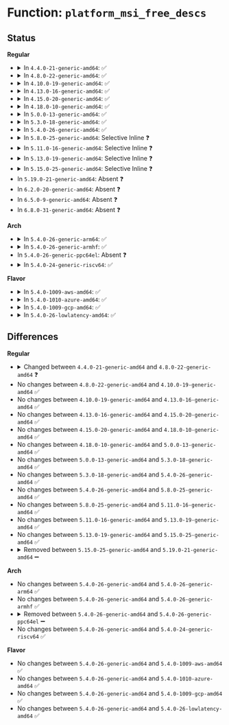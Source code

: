 # Function: <code>platform_msi_free_descs</code>

## Status
<b>Regular</b>
<ul>
<li>
<details>
<summary>In <code>4.4.0-21-generic-amd64</code>: ✅</summary>

```c
void platform_msi_free_descs(struct device * dev)
```

```json
{
  "name": "platform_msi_free_descs",
  "collision_type": "Unique Static",
  "inline_type": "No",
  "funcs": [
    {
      "addr": 18446744071584533200,
      "name": "platform_msi_free_descs",
      "external": false,
      "loc": "drivers/base/platform-msi.c:113",
      "file": "drivers/base/platform-msi.c",
      "inline": "seen, unknown",
      "caller_inline": [],
      "caller_func": [
        "drivers/base/platform-msi.c:platform_msi_domain_alloc_irqs",
        "drivers/base/platform-msi.c:platform_msi_domain_alloc_irqs",
        "drivers/base/platform-msi.c:platform_msi_domain_free_irqs"
      ]
    }
  ],
  "symbols": [
    {
      "addr": 18446744071584533200,
      "name": "platform_msi_free_descs",
      "section": ".text",
      "bind": "STB_LOCAL",
      "size": 102
    }
  ]
}
```
</details>
</li>
<li>
<details>
<summary>In <code>4.8.0-22-generic-amd64</code>: ✅</summary>

```c
void platform_msi_free_descs(struct device * dev, int base, int nvec)
```

```json
{
  "name": "platform_msi_free_descs",
  "collision_type": "Unique Static",
  "inline_type": "No",
  "funcs": [
    {
      "addr": 18446744071584882592,
      "name": "platform_msi_free_descs",
      "external": false,
      "loc": "drivers/base/platform-msi.c:117",
      "file": "drivers/base/platform-msi.c",
      "inline": "seen, unknown",
      "caller_inline": [],
      "caller_func": [
        "drivers/base/platform-msi.c:platform_msi_domain_free_irqs",
        "drivers/base/platform-msi.c:platform_msi_domain_alloc_irqs",
        "drivers/base/platform-msi.c:platform_msi_alloc_descs_with_irq"
      ]
    }
  ],
  "symbols": [
    {
      "addr": 18446744071584882592,
      "name": "platform_msi_free_descs",
      "section": ".text",
      "bind": "STB_LOCAL",
      "size": 151
    }
  ]
}
```
</details>
</li>
<li>
<details>
<summary>In <code>4.10.0-19-generic-amd64</code>: ✅</summary>

```c
void platform_msi_free_descs(struct device * dev, int base, int nvec)
```

```json
{
  "name": "platform_msi_free_descs",
  "collision_type": "Unique Static",
  "inline_type": "No",
  "funcs": [
    {
      "addr": 18446744071585076208,
      "name": "platform_msi_free_descs",
      "external": false,
      "loc": "drivers/base/platform-msi.c:117",
      "file": "drivers/base/platform-msi.c",
      "inline": "seen, unknown",
      "caller_inline": [],
      "caller_func": [
        "drivers/base/platform-msi.c:platform_msi_domain_free_irqs",
        "drivers/base/platform-msi.c:platform_msi_domain_alloc_irqs",
        "drivers/base/platform-msi.c:platform_msi_alloc_descs_with_irq"
      ]
    }
  ],
  "symbols": [
    {
      "addr": 18446744071585076208,
      "name": "platform_msi_free_descs",
      "section": ".text",
      "bind": "STB_LOCAL",
      "size": 151
    }
  ]
}
```
</details>
</li>
<li>
<details>
<summary>In <code>4.13.0-16-generic-amd64</code>: ✅</summary>

```c
void platform_msi_free_descs(struct device * dev, int base, int nvec)
```

```json
{
  "name": "platform_msi_free_descs",
  "collision_type": "Unique Static",
  "inline_type": "No",
  "funcs": [
    {
      "addr": 18446744071585158480,
      "name": "platform_msi_free_descs",
      "external": false,
      "loc": "drivers/base/platform-msi.c:117",
      "file": "drivers/base/platform-msi.c",
      "inline": "seen, unknown",
      "caller_inline": [],
      "caller_func": [
        "drivers/base/platform-msi.c:platform_msi_domain_free_irqs",
        "drivers/base/platform-msi.c:platform_msi_domain_alloc_irqs",
        "drivers/base/platform-msi.c:platform_msi_alloc_descs_with_irq"
      ]
    }
  ],
  "symbols": [
    {
      "addr": 18446744071585158480,
      "name": "platform_msi_free_descs",
      "section": ".text",
      "bind": "STB_LOCAL",
      "size": 151
    }
  ]
}
```
</details>
</li>
<li>
<details>
<summary>In <code>4.15.0-20-generic-amd64</code>: ✅</summary>

```c
void platform_msi_free_descs(struct device * dev, int base, int nvec)
```

```json
{
  "name": "platform_msi_free_descs",
  "collision_type": "Unique Static",
  "inline_type": "No",
  "funcs": [
    {
      "addr": 18446744071585585488,
      "name": "platform_msi_free_descs",
      "external": false,
      "loc": "drivers/base/platform-msi.c:117",
      "file": "drivers/base/platform-msi.c",
      "inline": "seen, unknown",
      "caller_inline": [],
      "caller_func": [
        "drivers/base/platform-msi.c:platform_msi_domain_free_irqs",
        "drivers/base/platform-msi.c:platform_msi_domain_alloc_irqs",
        "drivers/base/platform-msi.c:platform_msi_alloc_descs_with_irq"
      ]
    }
  ],
  "symbols": [
    {
      "addr": 18446744071585585488,
      "name": "platform_msi_free_descs",
      "section": ".text",
      "bind": "STB_LOCAL",
      "size": 151
    }
  ]
}
```
</details>
</li>
<li>
<details>
<summary>In <code>4.18.0-10-generic-amd64</code>: ✅</summary>

```c
void platform_msi_free_descs(struct device * dev, int base, int nvec)
```

```json
{
  "name": "platform_msi_free_descs",
  "collision_type": "Unique Static",
  "inline_type": "No",
  "funcs": [
    {
      "addr": 18446744071585829776,
      "name": "platform_msi_free_descs",
      "external": false,
      "loc": "drivers/base/platform-msi.c:109",
      "file": "drivers/base/platform-msi.c",
      "inline": "seen, unknown",
      "caller_inline": [],
      "caller_func": [
        "drivers/base/platform-msi.c:platform_msi_domain_free_irqs",
        "drivers/base/platform-msi.c:platform_msi_domain_alloc_irqs",
        "drivers/base/platform-msi.c:platform_msi_alloc_descs_with_irq"
      ]
    }
  ],
  "symbols": [
    {
      "addr": 18446744071585829776,
      "name": "platform_msi_free_descs",
      "section": ".text",
      "bind": "STB_LOCAL",
      "size": 151
    }
  ]
}
```
</details>
</li>
<li>
<details>
<summary>In <code>5.0.0-13-generic-amd64</code>: ✅</summary>

```c
void platform_msi_free_descs(struct device * dev, int base, int nvec)
```

```json
{
  "name": "platform_msi_free_descs",
  "collision_type": "Unique Static",
  "inline_type": "No",
  "funcs": [
    {
      "addr": 18446744071585963888,
      "name": "platform_msi_free_descs",
      "external": false,
      "loc": "drivers/base/platform-msi.c:109",
      "file": "drivers/base/platform-msi.c",
      "inline": "seen, unknown",
      "caller_inline": [],
      "caller_func": [
        "drivers/base/platform-msi.c:platform_msi_domain_free_irqs",
        "drivers/base/platform-msi.c:platform_msi_domain_alloc_irqs",
        "drivers/base/platform-msi.c:platform_msi_alloc_descs_with_irq"
      ]
    }
  ],
  "symbols": [
    {
      "addr": 18446744071585963888,
      "name": "platform_msi_free_descs",
      "section": ".text",
      "bind": "STB_LOCAL",
      "size": 151
    }
  ]
}
```
</details>
</li>
<li>
<details>
<summary>In <code>5.3.0-18-generic-amd64</code>: ✅</summary>

```c
void platform_msi_free_descs(struct device * dev, int base, int nvec)
```

```json
{
  "name": "platform_msi_free_descs",
  "collision_type": "Unique Static",
  "inline_type": "No",
  "funcs": [
    {
      "addr": 18446744071586206976,
      "name": "platform_msi_free_descs",
      "external": false,
      "loc": "drivers/base/platform-msi.c:109",
      "file": "drivers/base/platform-msi.c",
      "inline": "seen, unknown",
      "caller_inline": [],
      "caller_func": [
        "drivers/base/platform-msi.c:platform_msi_domain_free_irqs",
        "drivers/base/platform-msi.c:platform_msi_domain_alloc_irqs",
        "drivers/base/platform-msi.c:platform_msi_alloc_descs_with_irq"
      ]
    }
  ],
  "symbols": [
    {
      "addr": 18446744071586206976,
      "name": "platform_msi_free_descs",
      "section": ".text",
      "bind": "STB_LOCAL",
      "size": 148
    }
  ]
}
```
</details>
</li>
<li>
<details>
<summary>In <code>5.4.0-26-generic-amd64</code>: ✅</summary>

```c
void platform_msi_free_descs(struct device * dev, int base, int nvec)
```

```json
{
  "name": "platform_msi_free_descs",
  "collision_type": "Unique Static",
  "inline_type": "No",
  "funcs": [
    {
      "addr": 18446744071586355088,
      "name": "platform_msi_free_descs",
      "external": false,
      "loc": "drivers/base/platform-msi.c:109",
      "file": "drivers/base/platform-msi.c",
      "inline": "seen, unknown",
      "caller_inline": [],
      "caller_func": [
        "drivers/base/platform-msi.c:platform_msi_domain_free_irqs",
        "drivers/base/platform-msi.c:platform_msi_domain_alloc_irqs",
        "drivers/base/platform-msi.c:platform_msi_alloc_descs_with_irq"
      ]
    }
  ],
  "symbols": [
    {
      "addr": 18446744071586355088,
      "name": "platform_msi_free_descs",
      "section": ".text",
      "bind": "STB_LOCAL",
      "size": 148
    }
  ]
}
```
</details>
</li>
<li>
<details>
<summary>In <code>5.8.0-25-generic-amd64</code>: Selective Inline ❓</summary>

```c
void platform_msi_free_descs(struct device * dev, int base, int nvec)
```

```json
{
  "name": "platform_msi_free_descs",
  "collision_type": "Unique Static",
  "inline_type": "Selective",
  "funcs": [
    {
      "addr": 18446744071587128285,
      "name": "platform_msi_free_descs",
      "external": false,
      "loc": "drivers/base/platform-msi.c:109",
      "file": "drivers/base/platform-msi.c",
      "inline": "not declared, inlined",
      "caller_inline": [
        "drivers/base/platform-msi.c:platform_msi_domain_free_irqs"
      ],
      "caller_func": [
        "drivers/base/platform-msi.c:platform_msi_domain_alloc_irqs",
        "drivers/base/platform-msi.c:platform_msi_alloc_descs_with_irq"
      ]
    }
  ],
  "symbols": [
    {
      "addr": 18446744071587127376,
      "name": "platform_msi_free_descs",
      "section": ".text",
      "bind": "STB_LOCAL",
      "size": 148
    }
  ]
}
```
</details>
</li>
<li>
<details>
<summary>In <code>5.11.0-16-generic-amd64</code>: Selective Inline ❓</summary>

```c
void platform_msi_free_descs(struct device * dev, int base, int nvec)
```

```json
{
  "name": "platform_msi_free_descs",
  "collision_type": "Unique Static",
  "inline_type": "Selective",
  "funcs": [
    {
      "addr": 18446744071587213421,
      "name": "platform_msi_free_descs",
      "external": false,
      "loc": "drivers/base/platform-msi.c:115",
      "file": "drivers/base/platform-msi.c",
      "inline": "not declared, inlined",
      "caller_inline": [
        "drivers/base/platform-msi.c:platform_msi_domain_free_irqs"
      ],
      "caller_func": [
        "drivers/base/platform-msi.c:platform_msi_domain_alloc_irqs",
        "drivers/base/platform-msi.c:platform_msi_alloc_descs_with_irq"
      ]
    }
  ],
  "symbols": [
    {
      "addr": 18446744071587212512,
      "name": "platform_msi_free_descs",
      "section": ".text",
      "bind": "STB_LOCAL",
      "size": 148
    }
  ]
}
```
</details>
</li>
<li>
<details>
<summary>In <code>5.13.0-19-generic-amd64</code>: Selective Inline ❓</summary>

```c
void platform_msi_free_descs(struct device * dev, int base, int nvec)
```

```json
{
  "name": "platform_msi_free_descs",
  "collision_type": "Unique Static",
  "inline_type": "Selective",
  "funcs": [
    {
      "addr": 18446744071587101933,
      "name": "platform_msi_free_descs",
      "external": false,
      "loc": "drivers/base/platform-msi.c:115",
      "file": "drivers/base/platform-msi.c",
      "inline": "not declared, inlined",
      "caller_inline": [
        "drivers/base/platform-msi.c:platform_msi_domain_free_irqs"
      ],
      "caller_func": [
        "drivers/base/platform-msi.c:platform_msi_domain_alloc_irqs",
        "drivers/base/platform-msi.c:platform_msi_alloc_descs_with_irq"
      ]
    }
  ],
  "symbols": [
    {
      "addr": 18446744071587101040,
      "name": "platform_msi_free_descs",
      "section": ".text",
      "bind": "STB_LOCAL",
      "size": 148
    }
  ]
}
```
</details>
</li>
<li>
<details>
<summary>In <code>5.15.0-25-generic-amd64</code>: Selective Inline ❓</summary>

```c
void platform_msi_free_descs(struct device * dev, int base, int nvec)
```

```json
{
  "name": "platform_msi_free_descs",
  "collision_type": "Unique Static",
  "inline_type": "Selective",
  "funcs": [
    {
      "addr": 18446744071587674092,
      "name": "platform_msi_free_descs",
      "external": false,
      "loc": "drivers/base/platform-msi.c:116",
      "file": "drivers/base/platform-msi.c",
      "inline": "not declared, inlined",
      "caller_inline": [
        "drivers/base/platform-msi.c:platform_msi_domain_free_irqs"
      ],
      "caller_func": [
        "drivers/base/platform-msi.c:platform_msi_domain_alloc_irqs",
        "drivers/base/platform-msi.c:platform_msi_alloc_descs_with_irq"
      ]
    }
  ],
  "symbols": [
    {
      "addr": 18446744071587673136,
      "name": "platform_msi_free_descs",
      "section": ".text",
      "bind": "STB_LOCAL",
      "size": 148
    }
  ]
}
```
</details>
</li>
<li>
In <code>5.19.0-21-generic-amd64</code>: Absent ❓
</li>
<li>
In <code>6.2.0-20-generic-amd64</code>: Absent ❓
</li>
<li>
In <code>6.5.0-9-generic-amd64</code>: Absent ❓
</li>
<li>
In <code>6.8.0-31-generic-amd64</code>: Absent ❓
</li>
</ul>
<b>Arch</b>
<ul>
<li>
<details>
<summary>In <code>5.4.0-26-generic-arm64</code>: ✅</summary>

```c
void platform_msi_free_descs(struct device * dev, int base, int nvec)
```

```json
{
  "name": "platform_msi_free_descs",
  "collision_type": "Unique Static",
  "inline_type": "No",
  "funcs": [
    {
      "addr": 18446603336499197496,
      "name": "platform_msi_free_descs",
      "external": false,
      "loc": "drivers/base/platform-msi.c:109",
      "file": "drivers/base/platform-msi.c",
      "inline": "seen, unknown",
      "caller_inline": [],
      "caller_func": [
        "drivers/base/platform-msi.c:platform_msi_domain_free_irqs",
        "drivers/base/platform-msi.c:platform_msi_domain_alloc_irqs",
        "drivers/base/platform-msi.c:platform_msi_alloc_descs_with_irq"
      ]
    }
  ],
  "symbols": [
    {
      "addr": 18446603336499197496,
      "name": "platform_msi_free_descs",
      "section": ".text",
      "bind": "STB_LOCAL",
      "size": 180
    }
  ]
}
```
</details>
</li>
<li>
<details>
<summary>In <code>5.4.0-26-generic-armhf</code>: ✅</summary>

```c
void platform_msi_free_descs(struct device * dev, int base, int nvec)
```

```json
{
  "name": "platform_msi_free_descs",
  "collision_type": "Unique Static",
  "inline_type": "No",
  "funcs": [
    {
      "addr": 3231729680,
      "name": "platform_msi_free_descs",
      "external": false,
      "loc": "drivers/base/platform-msi.c:109",
      "file": "drivers/base/platform-msi.c",
      "inline": "seen, unknown",
      "caller_inline": [],
      "caller_func": [
        "drivers/base/platform-msi.c:platform_msi_domain_free_irqs",
        "drivers/base/platform-msi.c:platform_msi_domain_alloc_irqs",
        "drivers/base/platform-msi.c:platform_msi_alloc_descs_with_irq"
      ]
    }
  ],
  "symbols": [
    {
      "addr": 3231729680,
      "name": "platform_msi_free_descs",
      "section": ".text",
      "bind": "STB_LOCAL",
      "size": 132
    }
  ]
}
```
</details>
</li>
<li>
In <code>5.4.0-26-generic-ppc64el</code>: Absent ❓
</li>
<li>
<details>
<summary>In <code>5.4.0-24-generic-riscv64</code>: ✅</summary>

```c
void platform_msi_free_descs(struct device * dev, int base, int nvec)
```

```json
{
  "name": "platform_msi_free_descs",
  "collision_type": "Unique Static",
  "inline_type": "No",
  "funcs": [
    {
      "addr": 18446743936276489634,
      "name": "platform_msi_free_descs",
      "external": false,
      "loc": "drivers/base/platform-msi.c:109",
      "file": "drivers/base/platform-msi.c",
      "inline": "seen, unknown",
      "caller_inline": [],
      "caller_func": [
        "drivers/base/platform-msi.c:platform_msi_domain_free_irqs",
        "drivers/base/platform-msi.c:platform_msi_domain_alloc_irqs",
        "drivers/base/platform-msi.c:platform_msi_alloc_descs_with_irq"
      ]
    }
  ],
  "symbols": [
    {
      "addr": 18446743936276489634,
      "name": "platform_msi_free_descs",
      "section": ".text",
      "bind": "STB_LOCAL",
      "size": 138
    }
  ]
}
```
</details>
</li>
</ul>
<b>Flavor</b>
<ul>
<li>
<details>
<summary>In <code>5.4.0-1009-aws-amd64</code>: ✅</summary>

```c
void platform_msi_free_descs(struct device * dev, int base, int nvec)
```

```json
{
  "name": "platform_msi_free_descs",
  "collision_type": "Unique Static",
  "inline_type": "No",
  "funcs": [
    {
      "addr": 18446744071586116976,
      "name": "platform_msi_free_descs",
      "external": false,
      "loc": "drivers/base/platform-msi.c:109",
      "file": "drivers/base/platform-msi.c",
      "inline": "seen, unknown",
      "caller_inline": [],
      "caller_func": [
        "drivers/base/platform-msi.c:platform_msi_domain_free_irqs",
        "drivers/base/platform-msi.c:platform_msi_domain_alloc_irqs",
        "drivers/base/platform-msi.c:platform_msi_alloc_descs_with_irq"
      ]
    }
  ],
  "symbols": [
    {
      "addr": 18446744071586116976,
      "name": "platform_msi_free_descs",
      "section": ".text",
      "bind": "STB_LOCAL",
      "size": 148
    }
  ]
}
```
</details>
</li>
<li>
<details>
<summary>In <code>5.4.0-1010-azure-amd64</code>: ✅</summary>

```c
void platform_msi_free_descs(struct device * dev, int base, int nvec)
```

```json
{
  "name": "platform_msi_free_descs",
  "collision_type": "Unique Static",
  "inline_type": "No",
  "funcs": [
    {
      "addr": 18446744071585961600,
      "name": "platform_msi_free_descs",
      "external": false,
      "loc": "drivers/base/platform-msi.c:109",
      "file": "drivers/base/platform-msi.c",
      "inline": "seen, unknown",
      "caller_inline": [],
      "caller_func": [
        "drivers/base/platform-msi.c:platform_msi_domain_free_irqs",
        "drivers/base/platform-msi.c:platform_msi_domain_alloc_irqs",
        "drivers/base/platform-msi.c:platform_msi_alloc_descs_with_irq"
      ]
    }
  ],
  "symbols": [
    {
      "addr": 18446744071585961600,
      "name": "platform_msi_free_descs",
      "section": ".text",
      "bind": "STB_LOCAL",
      "size": 148
    }
  ]
}
```
</details>
</li>
<li>
<details>
<summary>In <code>5.4.0-1009-gcp-amd64</code>: ✅</summary>

```c
void platform_msi_free_descs(struct device * dev, int base, int nvec)
```

```json
{
  "name": "platform_msi_free_descs",
  "collision_type": "Unique Static",
  "inline_type": "No",
  "funcs": [
    {
      "addr": 18446744071586303056,
      "name": "platform_msi_free_descs",
      "external": false,
      "loc": "drivers/base/platform-msi.c:109",
      "file": "drivers/base/platform-msi.c",
      "inline": "seen, unknown",
      "caller_inline": [],
      "caller_func": [
        "drivers/base/platform-msi.c:platform_msi_domain_free_irqs",
        "drivers/base/platform-msi.c:platform_msi_domain_alloc_irqs",
        "drivers/base/platform-msi.c:platform_msi_alloc_descs_with_irq"
      ]
    }
  ],
  "symbols": [
    {
      "addr": 18446744071586303056,
      "name": "platform_msi_free_descs",
      "section": ".text",
      "bind": "STB_LOCAL",
      "size": 148
    }
  ]
}
```
</details>
</li>
<li>
<details>
<summary>In <code>5.4.0-26-lowlatency-amd64</code>: ✅</summary>

```c
void platform_msi_free_descs(struct device * dev, int base, int nvec)
```

```json
{
  "name": "platform_msi_free_descs",
  "collision_type": "Unique Static",
  "inline_type": "No",
  "funcs": [
    {
      "addr": 18446744071586414512,
      "name": "platform_msi_free_descs",
      "external": false,
      "loc": "drivers/base/platform-msi.c:109",
      "file": "drivers/base/platform-msi.c",
      "inline": "seen, unknown",
      "caller_inline": [],
      "caller_func": [
        "drivers/base/platform-msi.c:platform_msi_domain_free_irqs",
        "drivers/base/platform-msi.c:platform_msi_domain_alloc_irqs",
        "drivers/base/platform-msi.c:platform_msi_alloc_descs_with_irq"
      ]
    }
  ],
  "symbols": [
    {
      "addr": 18446744071586414512,
      "name": "platform_msi_free_descs",
      "section": ".text",
      "bind": "STB_LOCAL",
      "size": 148
    }
  ]
}
```
</details>
</li>
</ul>

## Differences
<b>Regular</b>
<ul>
<li>
<details>
<summary>Changed between <code>4.4.0-21-generic-amd64</code> and <code>4.8.0-22-generic-amd64</code> ❓</summary>
<ul>
<li>
<b>Param added. </b>
<code>int base</code>
</li>
<li>
<b>Param added. </b>
<code>int nvec</code>
</li>
</ul>
</details>
</li>
<li>
No changes between <code>4.8.0-22-generic-amd64</code> and <code>4.10.0-19-generic-amd64</code> ✅
</li>
<li>
No changes between <code>4.10.0-19-generic-amd64</code> and <code>4.13.0-16-generic-amd64</code> ✅
</li>
<li>
No changes between <code>4.13.0-16-generic-amd64</code> and <code>4.15.0-20-generic-amd64</code> ✅
</li>
<li>
No changes between <code>4.15.0-20-generic-amd64</code> and <code>4.18.0-10-generic-amd64</code> ✅
</li>
<li>
No changes between <code>4.18.0-10-generic-amd64</code> and <code>5.0.0-13-generic-amd64</code> ✅
</li>
<li>
No changes between <code>5.0.0-13-generic-amd64</code> and <code>5.3.0-18-generic-amd64</code> ✅
</li>
<li>
No changes between <code>5.3.0-18-generic-amd64</code> and <code>5.4.0-26-generic-amd64</code> ✅
</li>
<li>
No changes between <code>5.4.0-26-generic-amd64</code> and <code>5.8.0-25-generic-amd64</code> ✅
</li>
<li>
No changes between <code>5.8.0-25-generic-amd64</code> and <code>5.11.0-16-generic-amd64</code> ✅
</li>
<li>
No changes between <code>5.11.0-16-generic-amd64</code> and <code>5.13.0-19-generic-amd64</code> ✅
</li>
<li>
No changes between <code>5.13.0-19-generic-amd64</code> and <code>5.15.0-25-generic-amd64</code> ✅
</li>
<li>
<details>
<summary>Removed between <code>5.15.0-25-generic-amd64</code> and <code>5.19.0-21-generic-amd64</code> ➖</summary>

```c
void platform_msi_free_descs(struct device * dev, int base, int nvec)
```
</details>
</li>
</ul>
<b>Arch</b>
<ul>
<li>
No changes between <code>5.4.0-26-generic-amd64</code> and <code>5.4.0-26-generic-arm64</code> ✅
</li>
<li>
No changes between <code>5.4.0-26-generic-amd64</code> and <code>5.4.0-26-generic-armhf</code> ✅
</li>
<li>
<details>
<summary>Removed between <code>5.4.0-26-generic-amd64</code> and <code>5.4.0-26-generic-ppc64el</code> ➖</summary>

```c
void platform_msi_free_descs(struct device * dev, int base, int nvec)
```
</details>
</li>
<li>
No changes between <code>5.4.0-26-generic-amd64</code> and <code>5.4.0-24-generic-riscv64</code> ✅
</li>
</ul>
<b>Flavor</b>
<ul>
<li>
No changes between <code>5.4.0-26-generic-amd64</code> and <code>5.4.0-1009-aws-amd64</code> ✅
</li>
<li>
No changes between <code>5.4.0-26-generic-amd64</code> and <code>5.4.0-1010-azure-amd64</code> ✅
</li>
<li>
No changes between <code>5.4.0-26-generic-amd64</code> and <code>5.4.0-1009-gcp-amd64</code> ✅
</li>
<li>
No changes between <code>5.4.0-26-generic-amd64</code> and <code>5.4.0-26-lowlatency-amd64</code> ✅
</li>
</ul>
